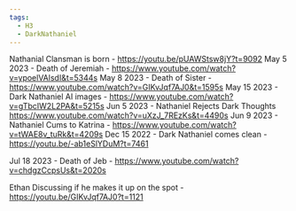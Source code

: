 ```yaml
---
tags:
  - H3
  - DarkNathaniel
---
```

Nathanial Clansman is born - https://youtu.be/pUAWStsw8jY?t=9092
May 5 2023 - Death of Jeremiah - https://www.youtube.com/watch?v=ypoelVAlsdI&t=5344s
May 8 2023 - Death of Sister - https://www.youtube.com/watch?v=GIKvJqf7AJ0&t=1595s
May 15 2023 - Dark Nathaniel AI images - https://www.youtube.com/watch?v=gTbcIW2L2PA&t=5215s
Jun 5 2023 - Nathaniel Rejects Dark Thoughts https://www.youtube.com/watch?v=uXzJ_7REzKs&t=4490s
Jun 9 2023 - Nathaniel Cums to Katrina - https://www.youtube.com/watch?v=tWAE8v_tuRk&t=4209s
Dec 15 2022 - Dark Nathaniel comes clean - https://youtu.be/-ab1eSlYDuM?t=7461

Jul 18 2023 - Death of Jeb - https://www.youtube.com/watch?v=chdgzCcpsUs&t=2020s



Ethan Discussing if he makes it up on the spot - https://youtu.be/GIKvJqf7AJ0?t=1121
